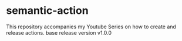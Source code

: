 # semantic-action

This repository accompanies my Youtube Series on how to create and release actions.
base release version v1.0.0
